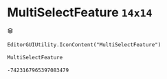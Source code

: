 # MultiSelectFeature `14x14`
<img src="/img/MultiSelectFeature.png" width=14 height=14>

``` CSharp
EditorGUIUtility.IconContent("MultiSelectFeature")
```
```
MultiSelectFeature
```
```
-7423167965397083479
```
